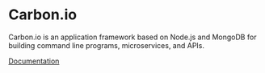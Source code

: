 Carbon.io
==========

Carbon.io is an application framework based on Node.js and MongoDB for building command line programs, microservices, and APIs.

[Documentation](https://docs.carbon.io)
